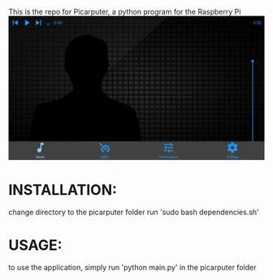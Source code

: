 This is the repo for Picarputer, a python program for the Raspberry Pi
![Picarputer Interface](https://github.com/MimTiller/Picarputer/blob/master/picarputer.png)

# INSTALLATION:
change directory to the picarputer folder
run 'sudo bash dependencies.sh'

# USAGE:
to use the application, simply run
'python main.py' in the picarputer folder
